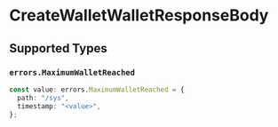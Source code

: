 # CreateWalletWalletResponseBody


## Supported Types

### `errors.MaximumWalletReached`

```typescript
const value: errors.MaximumWalletReached = {
  path: "/sys",
  timestamp: "<value>",
};
```

